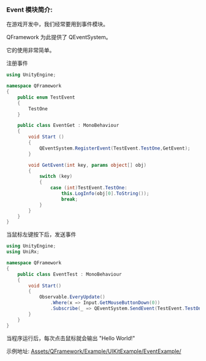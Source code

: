 ### Event 模块简介:

在游戏开发中，我们经常要用到事件模块。

QFramework 为此提供了 QEventSystem。



它的使用非常简单。



注册事件

``` csharp
using UnityEngine;

namespace QFramework
{
	public enum TestEvent
	{
		TestOne
	}

	public class EventGet : MonoBehaviour 
	{
		void Start () 
		{
			QEventSystem.RegisterEvent(TestEvent.TestOne,GetEvent);
		}

		void GetEvent(int key, params object[] obj)
		{
			switch (key)
			{
				case (int)TestEvent.TestOne:
					this.LogInfo(obj[0].ToString());
					break;
			}
		}
	}
}
```

当鼠标左键按下后，发送事件

``` csharp
using UnityEngine;
using UniRx;

namespace QFramework
{
    public class EventTest : MonoBehaviour
    {       
        void Start()
        {
            Observable.EveryUpdate()
				.Where(x => Input.GetMouseButtonDown(0))
                .Subscribe(_ => QEventSystem.SendEvent(TestEvent.TestOne,"Hello World!"));
        }
    }
}
```



当程序运行后，每次点击鼠标就会输出 "Hello World!"



示例地址: [Assets/QFramework/Example/UIKitExample/EventExample/](https://github.com/liangxiegame/QFramework/tree/master/Assets/QFramework/Example/UIKitExample/EventExample)



